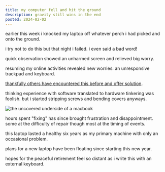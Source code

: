 ```yaml
---
title: my computer fell and hit the ground
description: gravity still wins in the end
posted: 2024-02-02
---
```


earlier this week i knocked my laptop off whatever perch i had picked and onto
the ground.

i try not to do this but that night i failed. i even said a bad word!

quick observation showed an unharmed screen and relieved big worry.

resuming my online activities revealed new worries: an unresponsive trackpad and
keyboard.

[thankfully others have encountered this before and offer solution][yt].

thinking experience with software translated to hardware tinkering was foolish.
but i started stripping screws and bending covers anyways.

![the uncovered underside of a macbook](/blog/note/40bc06bc/laptop.jpeg "at least the inside is beautiful")

hours spent "fixing" has since brought frustration and disappointment. some at
the difficulty of repair though most at the timing of events.

this laptop lasted a healthy six years as my primary machine with only an
occasional problem.

plans for a new laptop have been floating since starting this new year.

hopes for the peaceful retirement feel so distant as i write this with an
external keyboard.

<!-- a collection of links -->
[yt]: https://www.youtube.com/watch?v=Cdjj7PlOLQo
